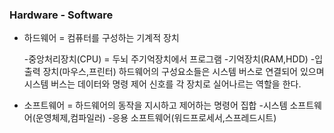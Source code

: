 ### Hardware - Software
- 하드웨어 = 컴퓨터를 구성하는 기계적 장치

    -중앙처리장치(CPU) = 두뇌
     주기억장치에서 프로그램
    -기억장치(RAM,HDD)
    -입출력 장치(마우스,프린터)
하드웨어의 구성요소들은 시스템 버스로 연결되어 있으며 시스템 버스는 데이터와 명령 제어 신호를 각 장치로 실어나르는 역할을 한다.
- 소프트웨어 = 하드웨어의 동작을 지시하고 제어하는 명령어 집합
    -시스템 소프트웨어(운영체제,컴파일러)
    -응용 소프트웨어(워드프로세서,스프레드시트)
